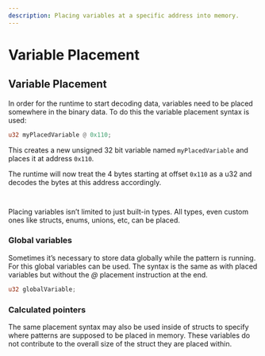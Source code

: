 ```yaml
---
description: Placing variables at a specific address into memory.
---
```


# Variable Placement

## Variable Placement

In order for the runtime to start decoding data, variables need to be placed somewhere in the binary data. To do this the variable placement syntax is used:

```rust
u32 myPlacedVariable @ 0x110;
```

This creates a new unsigned 32 bit variable named `myPlacedVariable` and places it at address `0x110`.

The runtime will now treat the 4 bytes starting at offset `0x110` as a u32 and decodes the bytes at this address accordingly.

<figure><img src="../.gitbook/assets/placement/data.png" alt=""><figcaption></figcaption></figure>

<figure><img src="../.gitbook/assets/placement/hex.png" alt=""><figcaption></figcaption></figure>

Placing variables isn’t limited to just built-in types. All types, even custom ones like structs, enums, unions, etc, can be placed.

### Global variables

Sometimes it’s necessary to store data globally while the pattern is running. For this global variables can be used. The syntax is the same as with placed variables but without the _@_ placement instruction at the end.

```rust
u32 globalVariable;
```

### Calculated pointers

The same placement syntax may also be used inside of structs to specify where patterns are supposed to be placed in memory. These variables do not contribute to the overall size of the struct they are placed within.
